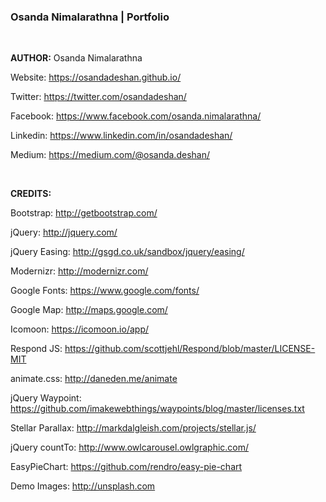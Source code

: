 
### Osanda Nimalarathna | Portfolio

<br />

**AUTHOR:**
Osanda Nimalarathna

Website: https://osandadeshan.github.io/

Twitter: https://twitter.com/osandadeshan/

Facebook: https://www.facebook.com/osanda.nimalarathna/

Linkedin: https://www.linkedin.com/in/osandadeshan/

Medium: https://medium.com/@osanda.deshan/

<br />

**CREDITS:**

Bootstrap: http://getbootstrap.com/

jQuery: http://jquery.com/

jQuery Easing: http://gsgd.co.uk/sandbox/jquery/easing/

Modernizr: http://modernizr.com/

Google Fonts: https://www.google.com/fonts/

Google Map: http://maps.google.com/

Icomoon: https://icomoon.io/app/

Respond JS: https://github.com/scottjehl/Respond/blob/master/LICENSE-MIT

animate.css: http://daneden.me/animate

jQuery Waypoint: https://github.com/imakewebthings/waypoints/blog/master/licenses.txt

Stellar Parallax: http://markdalgleish.com/projects/stellar.js/

jQuery countTo: http://www.owlcarousel.owlgraphic.com/

EasyPieChart: https://github.com/rendro/easy-pie-chart

Demo Images: http://unsplash.com


